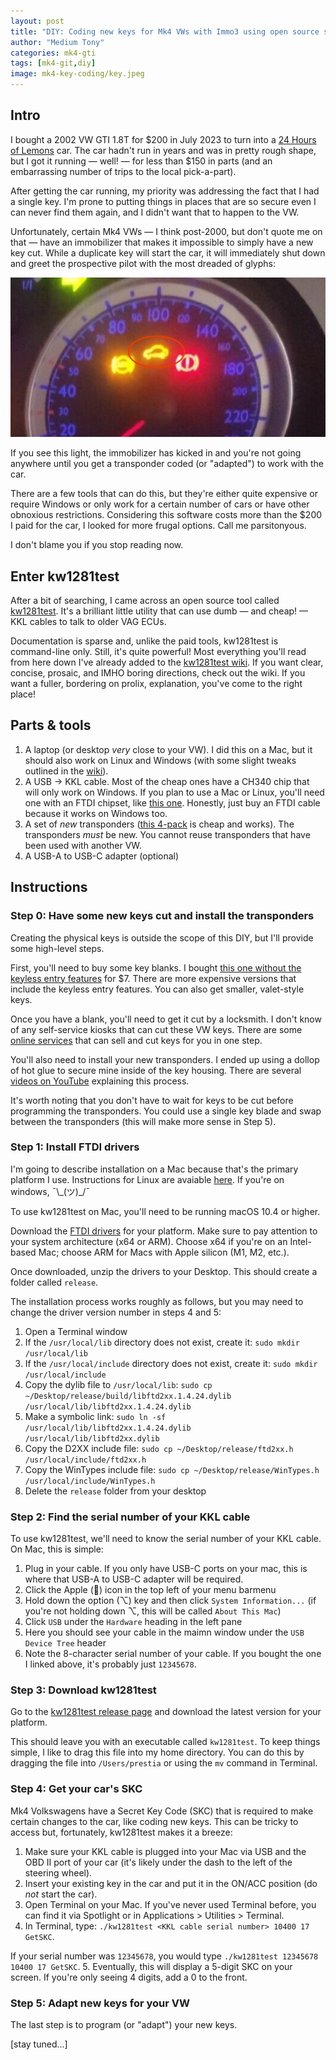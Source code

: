```yaml
---
layout: post
title: "DIY: Coding new keys for Mk4 VWs with Immo3 using open source software"
author: "Medium Tony"
categories: mk4-gti
tags: [mk4-git,diy]
image: mk4-key-coding/key.jpeg
---
```

## Intro
I bought a 2002 VW GTI 1.8T for $200 in July 2023 to turn into a [24 Hours of Lemons](https://24hoursoflemons.com) car. The car hadn't run in years and was in pretty rough shape, but I got it running — well! — for less than $150 in parts (and an embarrassing number of trips to the local pick-a-part).

After getting the car running, my priority was addressing the fact that I had a single key. I'm prone to putting things in places that are so secure even I can never find them again, and I didn't want that to happen to the VW.

Unfortunately, certain Mk4 VWs — I think post-2000, but don't quote me on that — have an immobilizer that makes it impossible to simply have a new key cut. While a duplicate key will start the car, it will immediately shut down and greet the prospective pilot with the most dreaded of glyphs:

![Immo3 light in a Mk4 gauge cluster.](assets/img/mk4-key-coding/immo3.jpg)

If you see this light, the immobilizer has kicked in and you're not going anywhere until you get a transponder coded (or "adapted") to work with the car.

There are a few tools that can do this, but they're either quite expensive or require Windows or only work for a certain number of cars or have other obnoxious restrictions. Considering this software costs more than the $200 I paid for the car, I looked for more frugal options. Call me parsitonyous.

I don't blame you if you stop reading now.

## Enter kw1281test

After a bit of searching, I came across an open source tool called [kw1281test](https://github.com/gmenounos/kw1281test). It's a brilliant little utility that can use dumb — and cheap! — KKL cables to talk to older VAG ECUs.

Documentation is sparse and, unlike the paid tools, kw1281test is command-line only. Still, it's quite powerful! Most everything you'll read from here down I've already added to the [kw1281test wiki](https://github.com/gmenounos/kw1281test/wiki). If you want clear, concise, prosaic, and IMHO boring directions, check out the wiki. If you want a fuller, bordering on prolix, explanation, you've come to the right place!

## Parts & tools

1. A laptop (or desktop _very_ close to your VW). I did this on a Mac, but it should also work on Linux and Windows (with some slight tweaks outlined in the [wiki](https://github.com/gmenounos/kw1281test/wiki)).
2. A USB -> KKL cable. Most of the cheap ones have a CH340 chip that will only work on Windows. If you plan to use a Mac or Linux, you'll need one with an FTDI chipset, like [this one](https://www.amazon.com/dp/B0BFDYC4SK). Honestly, just buy an FTDI cable because it works on Windows too.
3. A set of _new_ transponders ([this 4-pack](https://www.amazon.com/dp/B098MC82J6?psc=1&ref=ppx_yo2ov_dt_b_product_details) is cheap and works). The transponders _must_ be new. You cannot reuse transponders that have been used with another VW.
4. A USB-A to USB-C adapter (optional)

## Instructions

### Step 0: Have some new keys cut and install the transponders

Creating the physical keys is outside the scope of this DIY, but I'll provide some high-level steps.

First, you'll need to buy some key blanks. I bought [this one without the keyless entry features](https://www.amazon.com/Replacement-Volkswagen-Buttons-Keyless-Housing/dp/B07Y5MB448/) for $7. There are more expensive versions that include the keyless entry features. You can also get smaller, valet-style keys.

Once you have a blank, you'll need to get it cut by a locksmith. I don't know of any self-service kiosks that can cut these VW keys. There are some [online services](https://www.tunemyeuro.com/TME0260) that can sell and cut keys for you in one step.

You'll also need to install your new transponders. I ended up using a dollop of hot glue to secure mine inside of the key housing. There are several [videos on YouTube](https://www.youtube.com/watch?v=EmhOOMH64Vc) explaining this process.

It's worth noting that you don't have to wait for keys to be cut before programming the transponders. You could use a single key blade and swap between the transponders (this will make more sense in Step  5).

### Step 1: Install FTDI drivers

I'm going to describe installation on a Mac because that's the primary platform I use. Instructions for Linux are avaiable [here](https://github.com/gmenounos/kw1281test/wiki#linux). If you're on windows, ¯\\\_(ツ)\_/¯

To use kw1281test on Mac, you'll need to be running macOS 10.4 or higher.

Download the [FTDI drivers](https://ftdichip.com/drivers/d2xx-drivers/) for your platform. Make sure to pay attention to your system architecture (x64 or ARM). Choose x64 if you're on an Intel-based Mac; choose ARM for Macs with Apple silicon (M1, M2, etc.).

Once downloaded, unzip the drivers to your Desktop. This should create a folder called `release`.

The installation process works roughly as follows, but you may need to change the driver version number in steps 4 and 5:

1. Open a Terminal window
2. If the `/usr/local/lib` directory does not exist, create it: `sudo mkdir /usr/local/lib`
3. If the `/usr/local/include` directory does not exist, create it: `sudo mkdir /usr/local/include`
4. Copy the dylib file to `/usr/local/lib`: `sudo cp ~/Desktop/release/build/libftd2xx.1.4.24.dylib /usr/local/lib/libftd2xx.1.4.24.dylib`
5. Make a symbolic link: `sudo ln -sf /usr/local/lib/libftd2xx.1.4.24.dylib /usr/local/lib/libftd2xx.dylib`
6. Copy the D2XX include file: `sudo cp ~/Desktop/release/ftd2xx.h /usr/local/include/ftd2xx.h`
7. Copy the WinTypes include file: `sudo cp ~/Desktop/release/WinTypes.h /usr/local/include/WinTypes.h`
8. Delete the `release` folder from your desktop

### Step 2: Find the serial number of your KKL cable

To use kw1281test, we'll need to know the serial number of your KKL cable. On Mac, this is simple:

1. Plug in your cable. If you only have USB-C ports on your mac, this is where that USB-A to USB-C adapter will be required.
2. Click the Apple () icon in the top left of your menu barmenu
3. Hold down the option (⌥) key and then click `System Information...` (if you're not holding down ⌥, this will be called `About This Mac`)
4. Click `USB` under the `Hardware` heading in the left pane
5. Here you should see your cable in the maimn window under the `USB Device Tree` header
6. Note the 8-character serial number of your cable. If you bought the one I linked above, it's probably just `12345678`.

### Step 3: Download kw1281test

Go to the [kw1281test release page](https://github.com/gmenounos/kw1281test/releases) and download the latest version for your platform.

This should leave you with an executable called `kw1281test`. To keep things simple, I like to drag this file into my home directory. You can do this by dragging the file into `/Users/prestia` or using the `mv` command in Terminal.

### Step 4: Get your car's SKC

Mk4 Volkswagens have a Secret Key Code (SKC) that is required to make certain changes to the car, like coding new keys. This can be tricky to access but, fortunately, kw1281test makes it a breeze:

1. Make sure your KKL cable is plugged into your Mac via USB and the OBD II port of your car (it's likely under the dash to the left of the steering wheel).
2. Insert your existing key in the car and put it in the ON/ACC position (do _not_ start the car).
3. Open Terminal on your Mac. If you've never used Terminal before, you can find it via Spotlight or in Applications > Utilities > Terminal.
4. In Terminal, type: `./kw1281test <KKL cable serial number> 10400 17 GetSKC`.

If your serial number was `12345678`, you would type `./kw1281test 12345678 10400 17 GetSKC`.
5. Eventually, this will display a 5-digit SKC on your screen. If you're only seeing 4 digits, add a 0 to the front.

### Step 5: Adapt new keys for your VW

The last step is to program (or "adapt") your new keys.

[stay tuned...]
